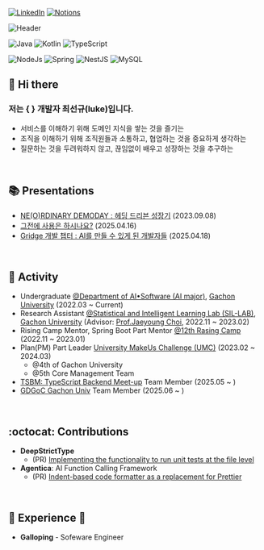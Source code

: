 [![LinkedIn](https://img.shields.io/badge/LinkedIn-0077b5?style=flat-square&logo=linkedin&logoColor=white)](https://www.linkedin.com/in/sunkyu-choi-59466527b/)
[![Notions](https://img.shields.io/badge/PORTFOLIO(Korean)-000000?style=flat-square&logo=Notion&logoColor=white)](https://fascinated-carp-209.notion.site/SunKyu-Choi-s-PORTFOLIO-5acffd634cc6426280b9e8bf2861b0bd?pvs=4)


![Header](https://capsule-render.vercel.app/api?type=waving&height=250&color=918DFE&text=Luke&reversal=false&textBg=false&descAlign=21&descAlignY=74&fontAlignY=40&animation=fadeIn)

![Java](https://img.shields.io/badge/%20JAVA%20-FF9A00?style=flat-square&logo=&logoColor=white)
![Kotlin](https://img.shields.io/badge/%20Kotlin%20-7F52FF?style=flat-square&logo=Kotlin&logoColor=white)
![TypeScript](https://img.shields.io/badge/%20TypeScript%20-3178C6?style=flat-square&logo=TypeScript&logoColor=white)


![NodeJs](https://img.shields.io/badge/NodeJs-5FA04E?style=flat-square&logo=nodedotjs&logoColor=white)
![Spring](https://img.shields.io/badge/Spring-6DB33F?style=flat-square&logo=Spring&logoColor=white)
![NestJS](https://img.shields.io/badge/NestJs-E0234E?style=flat-square&logo=nestjs&logoColor=white)
![MySQL](https://img.shields.io/badge/MySQL-4479A1?style=flat-square&logo=MySQL&logoColor=white)



## 👋 Hi there

### 저는 { } 개발자 최선규(luke)입니다.
- 서비스를 이해하기 위해 도메인 지식을 쌓는 것을 즐기는
- 조직을 이해하기 위해 조직원들과 소통하고, 협업하는 것을 중요하게 생각하는
- 질문하는 것을 두려워하지 않고, 끊임없이 배우고 성장하는 것을 추구하는

</br>

## 📚 Presentations

- [NE(O)RDINARY DEMODAY : 헤딩 드리븐 성장기](https://demoday.neordinary.co.kr/) (2023.09.08)
- [그전에 사용은 하시나요?](https://gdg.community.dev/events/details/google-gdg-on-campus-gachon-university-seongnam-south-korea-presents-24-25-7th-connect-session/) (2025.04.16)
- [Gridge 개발 챕터 : AI를 만들 수 있게 된 개발자들](https://tech.neordinary.co.kr/ai를-만들-수-있게-된-개발자들-ed277603584f) (2025.04.18)

</br>

## 📌 Activity

- Undergraduate [@Department of AI•Software (AI major)](https://sw.gachon.ac.kr/cms/), [Gachon University](https://www.gachon.ac.kr/kor/index.do) (2022.03 ~ Current)
- Research Assistant [@Statistical and Intelligent Learning Lab (SIL-LAB)](https://sites.google.com/view/jaeyoungchoi/home), [Gachon University](https://www.gachon.ac.kr/kor/index.do) (Advisor: [Prof.Jaeyoung Choi](https://sites.google.com/view/jaeyoungchoi/people/faculty?authuser=0), 2022.11 ~ 2023.02)
- Rising Camp Mentor, Spring Boot Part Mentor [@12th Rasing Camp](https://risingcamp.com/) (2022.11 ~ 2023.01)
- Plan(PM) Part Leader [University MakeUs Challenge (UMC)](https://www.makeus.in/umc) (2023.02 ~ 2024.03)
  - @4th of Gachon University
  - @5th Core Management Team
- [TSBM: TypeScript Backend Meet-up](https://github.com/ts-backend-meetup-ts/meetup) Team Member (2025.05 ~ )
- [GDGoC Gachon Univ](https://gdg.community.dev/gdg-on-campus-gachon-university-seongnam-south-korea/) Team Member (2025.06 ~ )

</br>

## :octocat: Contributions

- **DeepStrictType**
  - (PR) [Implementing the functionality to run unit tests at the file level](https://github.com/kakasoo/DeepStrictTypes/pull/8)
- **Agentica**: AI Function Calling Framework
  - (PR) [Indent-based code formatter as a replacement for Prettier](https://github.com/wrtnlabs/agentica/pull/454)

</br>

## 💼 Experience 💼

- **Galloping** - Sofeware Engineer
